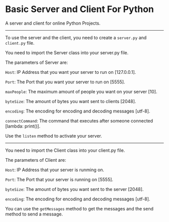 # Basic Server and Client For Python

 A server and client for online Python Projects.

---

To use the server and the client, you need to create a `server.py` and `client.py` file.

You need to import the Server class into your server.py file.

The parameters of Server are:

`Host`: IP Address that you want your server to run on [127.0.0.1].

`Port`: The Port that you want your server to run on [5555].

`maxPeople`: The maximum amount of people you want on your server [10].

`byteSize`: The amount of bytes you want sent to clients [2048].

`encoding`: The encoding for encoding and decoding messages [utf-8].

`connectCommand`: The command that executes after someone connected [lambda: print()].

Use the `listen` method to activate your server.

---

You need to import the Client class into your client.py file.

The parameters of Client are:

`Host`: IP Address that your server is runming on.

`Port`: The Port that your server is running on [5555].

`byteSize`: The amount of bytes you want sent to the server [2048].

`encoding`: The encoding for encoding and decoding messages [utf-8].

You can use the `getMessages` method to get the messages and the send method to send a message.

